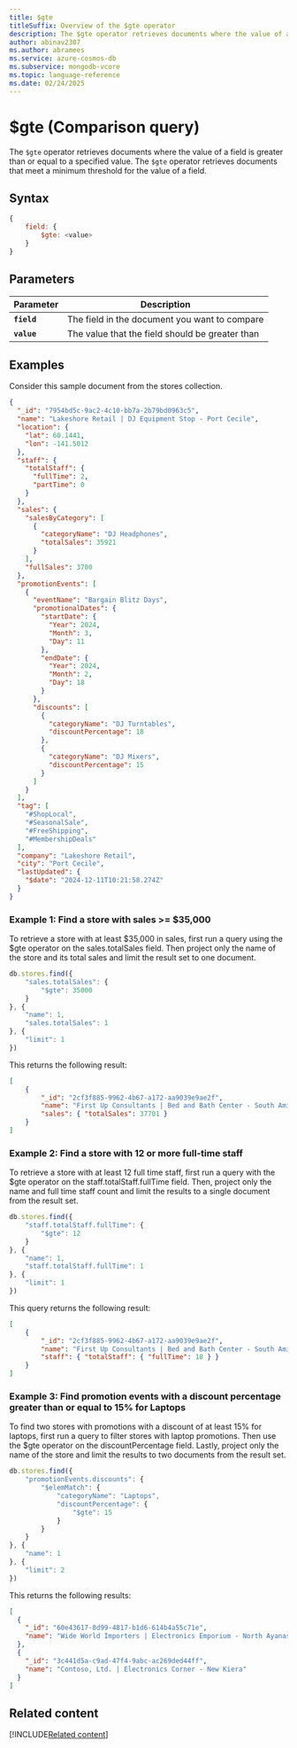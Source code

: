 ```yaml
---
title: $gte
titleSuffix: Overview of the $gte operator
description: The $gte operator retrieves documents where the value of a field is greater than or equal to a specified value
author: abinav2307
ms.author: abramees
ms.service: azure-cosmos-db
ms.subservice: mongodb-vcore
ms.topic: language-reference
ms.date: 02/24/2025
---
```


# $gte (Comparison query)

The `$gte` operator retrieves documents where the value of a field is greater than or equal to a specified value. The `$gte` operator retrieves documents that meet a minimum threshold for the value of a field.

## Syntax

```javascript
{
    field: {
        $gte: <value>
    }
}
```

## Parameters

| Parameter | Description |
| --- | --- |
| **`field`** | The field in the document you want to compare|
| **`value`** | The value that the field should be greater than|

## Examples

Consider this sample document from the stores collection.

```json
{
  "_id": "7954bd5c-9ac2-4c10-bb7a-2b79bd0963c5",
  "name": "Lakeshore Retail | DJ Equipment Stop - Port Cecile",
  "location": {
    "lat": 60.1441,
    "lon": -141.5012
  },
  "staff": {
    "totalStaff": {
      "fullTime": 2,
      "partTime": 0
    }
  },
  "sales": {
    "salesByCategory": [
      {
        "categoryName": "DJ Headphones",
        "totalSales": 35921
      }
    ],
    "fullSales": 3700
  },
  "promotionEvents": [
    {
      "eventName": "Bargain Blitz Days",
      "promotionalDates": {
        "startDate": {
          "Year": 2024,
          "Month": 3,
          "Day": 11
        },
        "endDate": {
          "Year": 2024,
          "Month": 2,
          "Day": 18
        }
      },
      "discounts": [
        {
          "categoryName": "DJ Turntables",
          "discountPercentage": 18
        },
        {
          "categoryName": "DJ Mixers",
          "discountPercentage": 15
        }
      ]
    }
  ],
  "tag": [
    "#ShopLocal",
    "#SeasonalSale",
    "#FreeShipping",
    "#MembershipDeals"
  ],
  "company": "Lakeshore Retail",
  "city": "Port Cecile",
  "lastUpdated": {
    "$date": "2024-12-11T10:21:58.274Z"
  }
}
```

### Example 1: Find a store with sales >= $35,000

To retrieve a store with at least $35,000 in sales, first run a query using the $gte operator on the sales.totalSales field. Then project only the name of the store and its total sales and limit the result set to one document.

```javascript
db.stores.find({
    "sales.totalSales": {
        "$gte": 35000
    }
}, {
    "name": 1,
    "sales.totalSales": 1
}, {
    "limit": 1
})
```

This returns the following result:

```json
[
    {
        "_id": "2cf3f885-9962-4b67-a172-aa9039e9ae2f",
        "name": "First Up Consultants | Bed and Bath Center - South Amir",
        "sales": { "totalSales": 37701 }
    }
]
```

### Example 2: Find a store with 12 or more full-time staff

To retrieve a store with at least 12 full time staff, first run a query with the $gte operator on the staff.totalStaff.fullTime field. Then, project only the name and full time staff count and limit the results to a single document from the result set.

```javascript
db.stores.find({
    "staff.totalStaff.fullTime": {
        "$gte": 12
    }
}, {
    "name": 1,
    "staff.totalStaff.fullTime": 1
}, {
    "limit": 1
})
```

This query returns the following result:

```json
[
    {
        "_id": "2cf3f885-9962-4b67-a172-aa9039e9ae2f",
        "name": "First Up Consultants | Bed and Bath Center - South Amir",
        "staff": { "totalStaff": { "fullTime": 18 } }
    }
]
```

### Example 3: Find promotion events with a discount percentage greater than or equal to 15% for Laptops

To find two stores with promotions with a discount of at least 15% for laptops, first run a query to filter stores with laptop promotions. Then use the $gte operator on the discountPercentage field. Lastly, project only the name of the store and limit the results to two documents from the result set.


```javascript
db.stores.find({
    "promotionEvents.discounts": {
        "$elemMatch": {
            "categoryName": "Laptops",
            "discountPercentage": {
                "$gte": 15
            }
        }
    }
}, {
    "name": 1
}, {
    "limit": 2
})
```

This returns the following results:

```json
[
  {
    "_id": "60e43617-8d99-4817-b1d6-614b4a55c71e",
    "name": "Wide World Importers | Electronics Emporium - North Ayanashire"
  },
  {
    "_id": "3c441d5a-c9ad-47f4-9abc-ac269ded44ff",
    "name": "Contoso, Ltd. | Electronics Corner - New Kiera"
  }
]
```

## Related content

[!INCLUDE[Related content](../includes/related-content.md)]

